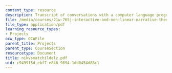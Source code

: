 ```yaml
---
content_type: resource
description: Transcript of conversations with a computer language program.
file: /media/courses/21w-765j-interactive-and-non-linear-narrative-theory-and-practice-spring-2004/c949915debf7e84698941dd0454d88c1_nikvsmatchildelz.pdf
file_type: application/pdf
learning_resource_types:
- Projects
ocw_type: OCWFile
parent_title: Projects
parent_type: CourseSection
resourcetype: Document
title: nikvsmatchildelz.pdf
uid: c949915d-ebf7-e846-9894-1dd0454d88c1
---
```

